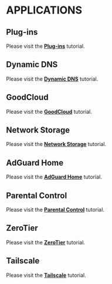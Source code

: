 # APPLICATIONS

## Plug-ins

Please visit the [**Plug-ins**](../../../interface_guide/plugins/) tutorial.

## Dynamic DNS

Please visit the [**Dynamic DNS**](../../../interface_guide/ddns/) tutorial.

## GoodCloud

Please visit the  [**GoodCloud**](../../../interface_guide/cloud/) tutorial.

## Network Storage

Please visit the [**Network Storage**](../../../interface_guide/network_storage/) tutorial.

## AdGuard Home

Please visit the [**AdGuard Home**](../../../interface_guide/adguardhome/) tutorial.

## Parental Control

Please visit the [**Parental Control**](../../../interface_guide/parental_control/) tutorial.

## ZeroTier

Please visit the [**ZeroTier**](../../../interface_guide/zerotier/) tutorial.

## Tailscale

Please visit the [**Tailscale**](../../../interface_guide/tailscale/) tutorial.
